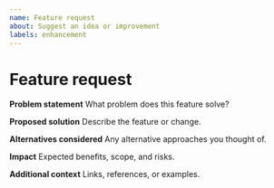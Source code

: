 ```yaml
---
name: Feature request
about: Suggest an idea or improvement
labels: enhancement
---
```


# Feature request

**Problem statement**
What problem does this feature solve?

**Proposed solution**
Describe the feature or change.

**Alternatives considered**
Any alternative approaches you thought of.

**Impact**
Expected benefits, scope, and risks.

**Additional context**
Links, references, or examples.

